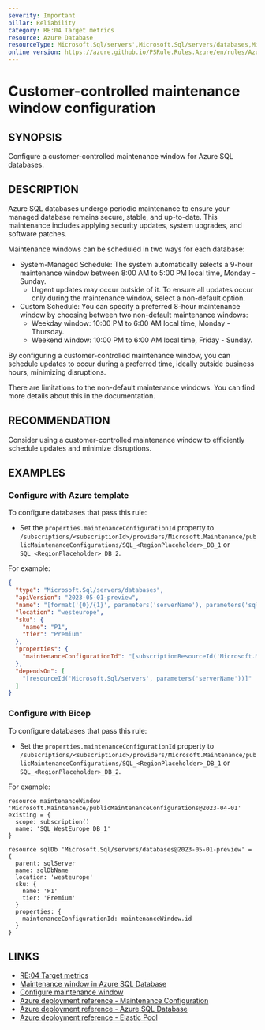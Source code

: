 ```yaml
---
severity: Important
pillar: Reliability
category: RE:04 Target metrics
resource: Azure Database
resourceType: Microsoft.Sql/servers',Microsoft.Sql/servers/databases,Microsoft.Sql/servers/elasticPools
online version: https://azure.github.io/PSRule.Rules.Azure/en/rules/Azure.SQL.MaintenanceWindow/
---
```


# Customer-controlled maintenance window configuration

## SYNOPSIS

Configure a customer-controlled maintenance window for Azure SQL databases.

## DESCRIPTION

Azure SQL databases undergo periodic maintenance to ensure your managed database remains secure, stable, and up-to-date. This maintenance includes applying security updates, system upgrades, and software patches.

Maintenance windows can be scheduled in two ways for each database:

- System-Managed Schedule: The system automatically selects a 9-hour maintenance window between 8:00 AM to 5:00 PM local time, Monday - Sunday.
  - Urgent updates may occur outside of it. To ensure all updates occur only during the maintenance window, select a non-default option.
- Custom Schedule: You can specify a preferred 8-hour maintenance window by choosing between two non-default maintenance windows:
  - Weekday window: 10:00 PM to 6:00 AM local time, Monday - Thursday.
  - Weekend window: 10:00 PM to 6:00 AM local time, Friday - Sunday.

By configuring a customer-controlled maintenance window, you can schedule updates to occur during a preferred time, ideally outside business hours, minimizing disruptions.

There are limitations to the non-default maintenance windows. You can find more details about this in the documentation.

## RECOMMENDATION

Consider using a customer-controlled maintenance window to efficiently schedule updates and minimize disruptions.

## EXAMPLES

### Configure with Azure template

To configure databases that pass this rule:

- Set the `properties.maintenanceConfigurationId` property to `/subscriptions/<subscriptionId>/providers/Microsoft.Maintenance/publicMaintenanceConfigurations/SQL_<RegionPlaceholder>_DB_1` or `SQL_<RegionPlaceholder>_DB_2`.

For example:

```json
{
  "type": "Microsoft.Sql/servers/databases",
  "apiVersion": "2023-05-01-preview",
  "name": "[format('{0}/{1}', parameters('serverName'), parameters('sqlDbName'))]",
  "location": "westeurope",
  "sku": {
    "name": "P1",
    "tier": "Premium"
  },
  "properties": {
    "maintenanceConfigurationId": "[subscriptionResourceId('Microsoft.Maintenance/publicMaintenanceConfigurations', 'SQL_WestEurope_DB_1')]"
  },
  "dependsOn": [
    "[resourceId('Microsoft.Sql/servers', parameters('serverName'))]"
  ]
}
```

### Configure with Bicep

To configure databases that pass this rule:

- Set the `properties.maintenanceConfigurationId` property to `/subscriptions/<subscriptionId>/providers/Microsoft.Maintenance/publicMaintenanceConfigurations/SQL_<RegionPlaceholder>_DB_1` or `SQL_<RegionPlaceholder>_DB_2`.

For example:

```bicep
resource maintenanceWindow 'Microsoft.Maintenance/publicMaintenanceConfigurations@2023-04-01' existing = {
  scope: subscription()
  name: 'SQL_WestEurope_DB_1'
}

resource sqlDb 'Microsoft.Sql/servers/databases@2023-05-01-preview' = {
  parent: sqlServer
  name: sqlDbName
  location: 'westeurope'
  sku: {
    name: 'P1'
    tier: 'Premium'
  }
  properties: {
    maintenanceConfigurationId: maintenanceWindow.id
  }
}
``` 

## LINKS

- [RE:04 Target metrics](https://learn.microsoft.com/azure/well-architected/reliability/metrics)
- [Maintenance window in Azure SQL Database](https://learn.microsoft.com/azure/azure-sql/database/maintenance-window)
- [Configure maintenance window](https://learn.microsoft.com/azure/azure-sql/database/maintenance-window-configure)
- [Azure deployment reference - Maintenance Configuration](https://learn.microsoft.com/azure/templates/microsoft.maintenance/publicmaintenanceconfigurations)
- [Azure deployment reference - Azure SQL Database](https://learn.microsoft.com/azure/templates/microsoft.sql/servers/databases)
- [Azure deployment reference - Elastic Pool](https://learn.microsoft.com/azure/templates/microsoft.sql/servers/elasticpools)
